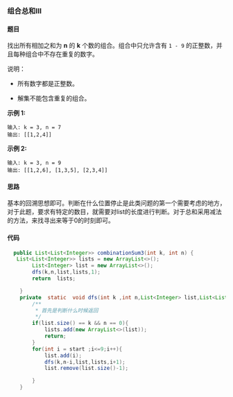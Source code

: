 ### 组合总和III

#### 题目

找出所有相加之和为 **n** 的 **k** 个数的组合。组合中只允许含有 `1 - 9` 的正整数，并且每种组合中不存在重复的数字。

说明：

* 所有数字都是正整数。

* 解集不能包含重复的组合。 

  

**示例 1:**

```
输入: k = 3, n = 7
输出: [[1,2,4]]
```

**示例 2:**

```
输入: k = 3, n = 9
输出: [[1,2,6], [1,3,5], [2,3,4]]
```

#### 思路

基本的回溯思想即可。判断在什么位置停止是此类问题的第一个需要考虑的地方，对于此题，要求有特定的数目，就需要对list的长度进行判断。对于总和采用减法的方法，来找寻出来等于0的时刻即可。

#### 代码

```java
  public List<List<Integer>> combinationSum3(int k, int n) {
   List<List<Integer>> lists = new ArrayList<>();
        List<Integer> list = new ArrayList<>();
        dfs(k,n,list,lists,1);
        return  lists;

    }
    private  static  void dfs(int k ,int n,List<Integer> list,List<List<Integer>> lists ,int start){
        /**
         * 首先是判断什么时候返回
         */
        if(list.size() == k && n == 0){
            lists.add(new ArrayList<>(list));
            return;
        }
        for(int i = start ;i<=9;i++){
            list.add(i);
            dfs(k,n-i,list,lists,i+1);
            list.remove(list.size()-1);

        }
    }
```

